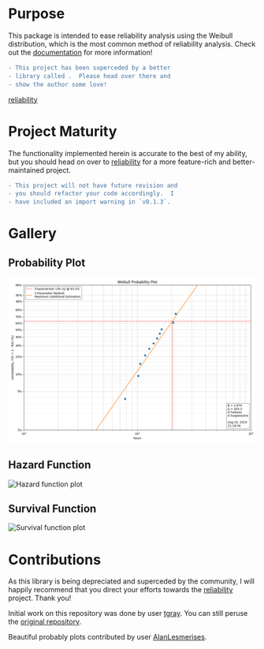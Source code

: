 # Purpose

This package is intended to ease reliability analysis using the Weibull distribution, which is the most common method of reliability analysis.  Check out the [documentation](http://weibull.readthedocs.io/en/latest) for more information!

```diff
- This project has been superceded by a better 
- library called .  Please head over there and 
- show the author some love!
```

[reliability](https://reliability.readthedocs.io/en/latest/)

# Project Maturity

The functionality implemented herein is accurate to the best of my ability, but you should head on over to [reliability](https://reliability.readthedocs.io/en/latest/) for a more feature-rich and better-maintained project.

```diff
- This project will not have future revision and 
- you should refactor your code accordingly.  I 
- have included an import warning in `v0.1.3`.
```

# Gallery

## Probability Plot

![Probability plot](docs/images/gallery-probplot.png)

## Hazard Function

![Hazard function plot](docs/images/gallery-hazard.png)

## Survival Function

![Survival function plot](docs/images/gallery-survival.png)

# Contributions

As this library is being depreciated and superceded by the community, I will happily recommend that you direct your efforts towards the [reliability](https://reliability.readthedocs.io/en/latest/) project.  Thank you!

Initial work on this repository was done by user [tgray](https://github.com/tgray).  You can still peruse the [original repository](https://github.com/tgray/weibull).

Beautiful probably plots contributed by user [AlanLesmerises](https://github.com/AlanLesmerises).
